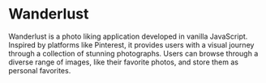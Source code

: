 # Wanderlust
Wanderlust is a photo liking application developed in vanilla JavaScript. Inspired by platforms like Pinterest, it provides users with a visual journey through a collection of stunning photographs. Users can browse through a diverse range of images, like their favorite photos, and store them as personal favorites.
